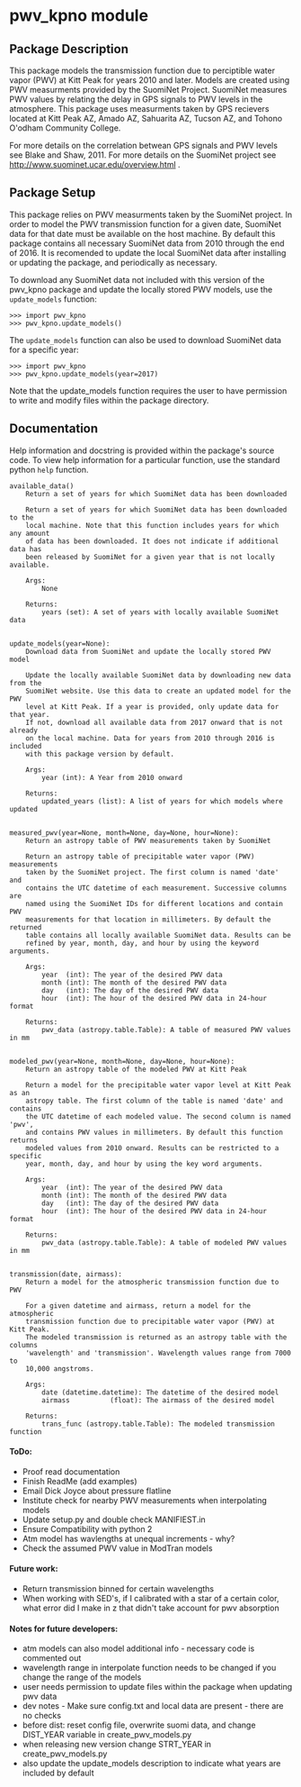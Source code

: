 # pwv_kpno module

Package Description
-------------------
This package models the transmission function due to perciptible water vapor
(PWV) at Kitt Peak for years 2010 and later. Models are created using PWV
measurments provided by the SuomiNet Project. SuomiNet measures PWV values
by relating the delay in GPS signals to PWV levels in the atmosphere. This
package uses measurments taken by GPS recievers located at Kitt Peak AZ,
Amado AZ, Sahuarita AZ, Tucson AZ, and Tohono O'odham Community College.

For more details on the correlation betwean GPS signals and PWV levels see
Blake and Shaw, 2011. For more details on the SuomiNet project see
http://www.suominet.ucar.edu/overview.html .


Package Setup
-------------
This package relies on PWV measurments taken by the SuomiNet project. In
order to model the PWV transmission function for a given date, SuomiNet
data for that date must be available on the host machine. By default this
package contains all necessary SuomiNet data from 2010 through the end of
2016. It is recomended to update the local SuomiNet data after installing
or updating the package, and periodically as necessary.

To download any SuomiNet data not included with this version of the pwv_kpno
package and update the locally stored PWV models, use the `update_models` 
function:
        
    >>> import pwv_kpno
    >>> pwv_kpno.update_models()
 
The `update_models` function can also be used to download SuomiNet data for
a specific year:

    >>> import pwv_kpno
    >>> pwv_kpno.update_models(year=2017)

Note that the update_models function requires the user to have permission
to write and modify files within the package directory.
         

Documentation
-------------
Help information and docstring is provided within the package's source code.
To view help information for a particular function, use the standard python
`help` function. 

    available_data()
        Return a set of years for which SuomiNet data has been downloaded

        Return a set of years for which SuomiNet data has been downloaded to the
        local machine. Note that this function includes years for which any amount
        of data has been downloaded. It does not indicate if additional data has
        been released by SuomiNet for a given year that is not locally available.

        Args:
            None

        Returns:
            years (set): A set of years with locally available SuomiNet data


    update_models(year=None):
        Download data from SuomiNet and update the locally stored PWV model

        Update the locally available SuomiNet data by downloading new data from the
        SuomiNet website. Use this data to create an updated model for the PWV
        level at Kitt Peak. If a year is provided, only update data for that year.
        If not, download all available data from 2017 onward that is not already
        on the local machine. Data for years from 2010 through 2016 is included
        with this package version by default.

        Args:
            year (int): A Year from 2010 onward

        Returns:
            updated_years (list): A list of years for which models where updated


    measured_pwv(year=None, month=None, day=None, hour=None):
        Return an astropy table of PWV measurements taken by SuomiNet

        Return an astropy table of precipitable water vapor (PWV) measurements
        taken by the SuomiNet project. The first column is named 'date' and
        contains the UTC datetime of each measurement. Successive columns are
        named using the SuomiNet IDs for different locations and contain PWV
        measurements for that location in millimeters. By default the returned
        table contains all locally available SuomiNet data. Results can be
        refined by year, month, day, and hour by using the keyword arguments.

        Args:
            year  (int): The year of the desired PWV data
            month (int): The month of the desired PWV data
            day   (int): The day of the desired PWV data
            hour  (int): The hour of the desired PWV data in 24-hour format

        Returns:
            pwv_data (astropy.table.Table): A table of measured PWV values in mm


    modeled_pwv(year=None, month=None, day=None, hour=None):
        Return an astropy table of the modeled PWV at Kitt Peak

        Return a model for the precipitable water vapor level at Kitt Peak as an
        astropy table. The first column of the table is named 'date' and contains
        the UTC datetime of each modeled value. The second column is named 'pwv',
        and contains PWV values in millimeters. By default this function returns
        modeled values from 2010 onward. Results can be restricted to a specific
        year, month, day, and hour by using the key word arguments.

        Args:
            year  (int): The year of the desired PWV data
            month (int): The month of the desired PWV data
            day   (int): The day of the desired PWV data
            hour  (int): The hour of the desired PWV data in 24-hour format

        Returns:
            pwv_data (astropy.table.Table): A table of modeled PWV values in mm


    transmission(date, airmass):
        Return a model for the atmospheric transmission function due to PWV

        For a given datetime and airmass, return a model for the atmospheric
        transmission function due to precipitable water vapor (PWV) at Kitt Peak.
        The modeled transmission is returned as an astropy table with the columns
        'wavelength' and 'transmission'. Wavelength values range from 7000 to
        10,000 angstroms.

        Args:
            date (datetime.datetime): The datetime of the desired model
            airmass          (float): The airmass of the desired model

        Returns:
            trans_func (astropy.table.Table): The modeled transmission function

#### ToDo:

- Proof read documentation
- Finish ReadMe (add examples)
- Email Dick Joyce about pressure flatline
- Institute check for nearby PWV measurements when interpolating models
- Update setup.py and double check MANIFIEST.in
- Ensure Compatibility with python 2
- Atm model has wavlengths at unequal increments - why?
- Check the assumed PWV value in ModTran models

#### Future work:

- Return transmission binned for certain wavelengths
- When working with SED's, if I calibrated with a star of a certain color, what error did I make in z that didn't take account for pwv absorption

#### Notes for future developers:

- atm models can also model additional info - necessary code is commented out
- wavelength range in interpolate function needs to be changed if you change the range of the models
- user needs permission to update files within the package when updating pwv data
- dev notes - Make sure config.txt and local data are present - there are no checks
- before dist: reset config file, overwrite suomi data, and change DIST_YEAR variable in create_pwv_models.py
- when releasing new version change STRT_YEAR in create_pwv_models.py
- also update the update_models description to indicate what years are included by default
